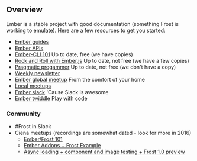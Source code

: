 Overview
--------

Ember is a stable project with good documentation (something Frost is working to emulate).  Here are a few resources to get you started:
- [Ember guides](https://guides.emberjs.com/v2.2.0/)
- [Ember APIs](http://emberjs.com/api/)
- [Ember-CLI 101](https://leanpub.com/ember-cli-101) Up to date, free (we have copies)
- [Rock and Roll with Ember.js](http://balinterdi.com/rock-and-roll-with-emberjs/) Up to date, not free (we have a few copies)
- [Pragmatic progammer](https://pragprog.com/book/mwjsember/deliver-audacious-web-apps-with-ember-2) Up to date, not free (we don't have a copy)
- [Weekly newsletter](http://emberweekly.com/)
- [Ember global meetup](https://www.bigmarker.com/communities/global-ember-meetup/about) From the comfort of your home
- [Local meetups](http://emberjs.com/community/meetups/)
- [Ember slack](https://ember-community-slackin.herokuapp.com/) 'Cause Slack is awesome
- [Ember twiddle](https://ember-twiddle.com/) Play with code

### Community
- \#Frost in Slack
- Ciena meetups (recordings are somewhat dated - look for more in 2016)
  - [Ember/Frost 101](https://ciena.webex.com/ciena/playback.php?FileName=http%3A//cienanet.ciena.com/Recordings/General/Frost_Meetup_1.wrf)
  - [Ember Addons + Frost Example](https://ciena.webex.com/ciena/playback.php?FileName=http%3A//cienanet.ciena.com/Recordings/General/Frost_Meetup_2.wrf)
  - [Async loading + component and image testing + Frost 1.0 preview](https://ciena.webex.com/ciena/playback.php?FileName=http%3A//cienanet.ciena.com/Recordings/General/Frost_Meetup_30_July_2015.wrf)
